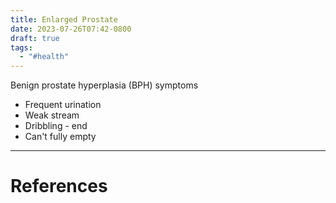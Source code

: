 ```yaml
---
title: Enlarged Prostate
date: 2023-07-26T07:42-0800
draft: true
tags:
  - "#health"
---
```

Benign prostate hyperplasia (BPH) symptoms
- Frequent urination
- Weak stream
- Dribbling - end
- Can't fully empty


---
# References
